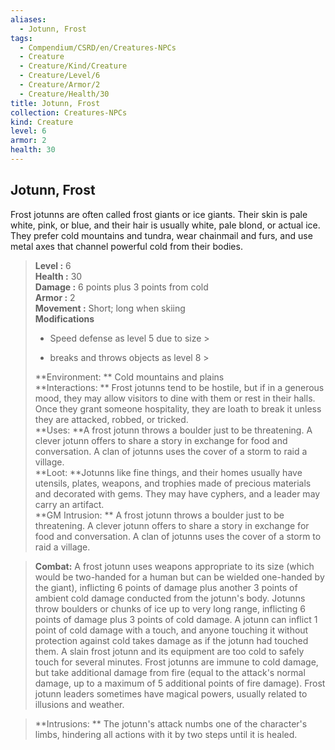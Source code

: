 ```yaml
---
aliases:
  - Jotunn, Frost
tags:
  - Compendium/CSRD/en/Creatures-NPCs
  - Creature
  - Creature/Kind/Creature
  - Creature/Level/6
  - Creature/Armor/2
  - Creature/Health/30
title: Jotunn, Frost
collection: Creatures-NPCs
kind: Creature
level: 6
armor: 2
health: 30
---
```

## Jotunn, Frost  
Frost jotunns are often called frost giants or ice giants. Their skin is pale white, pink, or blue, and their hair is usually white, pale blond, or actual ice. They prefer cold mountains and tundra, wear chainmail and furs, and use metal axes that channel powerful cold from their bodies.  

  
> **Level :** 6  
> **Health :** 30  
> **Damage :** 6 points plus 3 points from cold  
> **Armor :** 2  
> **Movement :** Short; long when skiing  
> **Modifications**  
>- Speed defense as level 5 due to size >
>  
>- breaks and throws objects as level 8 >
>  
> **Environment: ** Cold mountains and plains  
> **Interactions: ** Frost jotunns tend to be hostile, but if in a generous mood, they may allow visitors to dine with them or rest in their halls. Once they grant someone hospitality, they are loath to break it unless they are attacked, robbed, or tricked.  
> **Uses: **A frost jotunn throws a boulder just to be threatening. A clever jotunn offers to share a story in exchange for food and conversation. A clan of jotunns uses the cover of a storm to raid a village.  
> **Loot: **Jotunns like fine things, and their homes usually have utensils, plates, weapons, and trophies made of precious materials and decorated with gems. They may have cyphers, and a leader may carry an artifact.  
> **GM Intrusion: ** A frost jotunn throws a boulder just to be threatening. A clever jotunn offers to share a story in exchange for food and conversation. A clan of jotunns uses the cover of a storm to raid a village.  

> **Combat:** 
> A frost jotunn uses weapons appropriate to its size (which would be two-handed for a human but can be wielded one-handed by the giant), inflicting 6 points of damage plus another 3 points of ambient cold damage conducted from the jotunn's body. Jotunns throw boulders or chunks of ice up to very long range, inflicting 6 points of damage plus 3 points of cold damage. 
A jotunn can inflict 1 point of cold damage with a touch, and anyone touching it without protection against cold takes damage as if the jotunn had touched them. A slain frost jotunn and its equipment are too cold to safely touch for several minutes. 
Frost jotunns are immune to cold damage, but take additional damage from fire (equal to the attack's normal damage, up to a maximum of 5 additional points of fire damage). 
Frost jotunn leaders sometimes have magical powers, usually related to illusions and weather.  
  

> **Intrusions: ** 
> The jotunn's attack numbs one of the character's limbs, hindering all actions with it by two steps until it is healed.  

